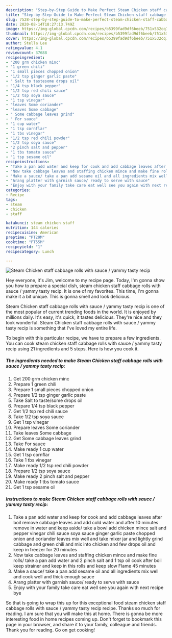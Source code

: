 ```yaml
---
description: "Step-by-Step Guide to Make Perfect Steam Chicken staff cabbage rolls with sauce / yammy tasty recip"
title: "Step-by-Step Guide to Make Perfect Steam Chicken staff cabbage rolls with sauce / yammy tasty recip"
slug: 7528-step-by-step-guide-to-make-perfect-steam-chicken-staff-cabbage-rolls-with-sauce-yammy-tasty-recip
date: 2020-08-14T18:27:13.749Z
image: https://img-global.cpcdn.com/recipes/b5399fad9df6beeb/751x532cq70/steam-chicken-staff-cabbage-rolls-with-sauce-yammy-tasty-recip-recipe-main-photo.jpg
thumbnail: https://img-global.cpcdn.com/recipes/b5399fad9df6beeb/751x532cq70/steam-chicken-staff-cabbage-rolls-with-sauce-yammy-tasty-recip-recipe-main-photo.jpg
cover: https://img-global.cpcdn.com/recipes/b5399fad9df6beeb/751x532cq70/steam-chicken-staff-cabbage-rolls-with-sauce-yammy-tasty-recip-recipe-main-photo.jpg
author: Stella Lee
ratingvalue: 4.1
reviewcount: 37688
recipeingredient:
- "200 grm chicken minc"
- "1 green chili"
- "1 small pieces chopped onion"
- "1/2 tsp ginger garlic paste"
- " Salt to tastesome drops oil"
- "1/4 tsp black pepper"
- "1/2 tsp red chili sauce"
- "1/2 tsp soya sauce"
- "1 tsp vinegar"
- "leaves Some coriander"
- "leaves Some cabbage"
- " Some cabbage leaves grind"
- " For sauce"
- "1 cup water"
- "1 tsp cornflar"
- "1 tbs vinegar"
- "1/2 tsp red chili powder"
- "1/2 tsp soya sauce"
- "2 pinch salt and pepper"
- "1 tbs tomato sauce"
- "1 tsp sesame oil"
recipeinstructions:
- "Take a pan add water and keep for cook and add cabbage leaves after boil remove cabbage leaves and add cold water and after 10 minutes remove in water and keep aside/ take a bowl add chicken mince salt and pepper vinegar chili sauce soya sauce ginger garlic paste chopped onion and coriander leaves mix well and take mixer jar and lightly grind cabbage and green chili and mix into chicken and few drops oil and keep in freezer for 20 minutes"
- "Now take cabbage leaves and staffing chicken mince and make fine rolls/ take a pan add water and 2 pinch salt and 1 tsp oil cook after boil keep strainer and keep in this rolls and keep slow Flame 45 minutes"
- "Make a sauce/ take a pan add sesame oil and all ingredients mix well and cook well and thick enough sauce"
- "Arang platter with garnish sauce/ ready to serve with sauce"
- "Enjoy with your family take care eat well see you again with next recipe bye"
categories:
- Recipe
tags:
- steam
- chicken
- staff

katakunci: steam chicken staff 
nutrition: 144 calories
recipecuisine: American
preptime: "PT29M"
cooktime: "PT55M"
recipeyield: "1"
recipecategory: Lunch

---
```



![Steam Chicken staff cabbage rolls with sauce / yammy tasty recip](https://img-global.cpcdn.com/recipes/b5399fad9df6beeb/751x532cq70/steam-chicken-staff-cabbage-rolls-with-sauce-yammy-tasty-recip-recipe-main-photo.jpg)

Hey everyone, it's Jim, welcome to my recipe page. Today, I'm gonna show you how to prepare a special dish, steam chicken staff cabbage rolls with sauce / yammy tasty recip. It is one of my favorites. This time, I'm gonna make it a bit unique. This is gonna smell and look delicious.



Steam Chicken staff cabbage rolls with sauce / yammy tasty recip is one of the most popular of current trending foods in the world. It is enjoyed by millions daily. It's easy, it's quick, it tastes delicious. They're nice and they look wonderful. Steam Chicken staff cabbage rolls with sauce / yammy tasty recip is something that I've loved my entire life.


To begin with this particular recipe, we have to prepare a few ingredients. You can cook steam chicken staff cabbage rolls with sauce / yammy tasty recip using 21 ingredients and 5 steps. Here is how you cook it.

<!--inarticleads1-->

##### The ingredients needed to make Steam Chicken staff cabbage rolls with sauce / yammy tasty recip:

1. Get 200 grm chicken minc
1. Prepare 1 green chili
1. Prepare 1 small pieces chopped onion
1. Prepare 1/2 tsp ginger garlic paste
1. Take  Salt to taste/some drops oil
1. Prepare 1/4 tsp black pepper
1. Get 1/2 tsp red chili sauce
1. Take 1/2 tsp soya sauce
1. Get 1 tsp vinegar
1. Prepare leaves Some coriander
1. Take leaves Some cabbage
1. Get  Some cabbage leaves grind
1. Take  For sauce
1. Make ready 1 cup water
1. Get 1 tsp cornflar
1. Take 1 tbs vinegar
1. Make ready 1/2 tsp red chili powder
1. Prepare 1/2 tsp soya sauce
1. Make ready 2 pinch salt and pepper
1. Make ready 1 tbs tomato sauce
1. Get 1 tsp sesame oil




<!--inarticleads2-->

##### Instructions to make Steam Chicken staff cabbage rolls with sauce / yammy tasty recip:

1. Take a pan add water and keep for cook and add cabbage leaves after boil remove cabbage leaves and add cold water and after 10 minutes remove in water and keep aside/ take a bowl add chicken mince salt and pepper vinegar chili sauce soya sauce ginger garlic paste chopped onion and coriander leaves mix well and take mixer jar and lightly grind cabbage and green chili and mix into chicken and few drops oil and keep in freezer for 20 minutes
1. Now take cabbage leaves and staffing chicken mince and make fine rolls/ take a pan add water and 2 pinch salt and 1 tsp oil cook after boil keep strainer and keep in this rolls and keep slow Flame 45 minutes
1. Make a sauce/ take a pan add sesame oil and all ingredients mix well and cook well and thick enough sauce
1. Arang platter with garnish sauce/ ready to serve with sauce
1. Enjoy with your family take care eat well see you again with next recipe bye




So that is going to wrap this up for this exceptional food steam chicken staff cabbage rolls with sauce / yammy tasty recip recipe. Thanks so much for reading. I am sure that you will make this at home. There is gonna be more interesting food in home recipes coming up. Don't forget to bookmark this page in your browser, and share it to your family, colleague and friends. Thank you for reading. Go on get cooking!

